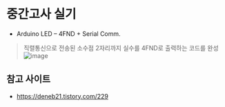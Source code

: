 # 중간고사 실기
- Arduino LED – 4FND + Serial Comm.
> 직렬통신으로 전송된 소수점 2자리까지 실수를 4FND로 출력하는 코드를 완성![image](https://user-images.githubusercontent.com/8246219/117902360-2eba3e80-b308-11eb-8c43-3f17a4531943.png)

## 참고 사이트

- https://deneb21.tistory.com/229

